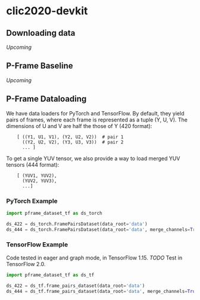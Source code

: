 # clic2020-devkit

## Downloading data

*_Upcoming_*

## P-Frame Baseline

*_Upcoming_*

## P-Frame Dataloading

We have data loaders for PyTorch and TensorFlow. By default, they yield pairs of frames, where each frame is represented 
as a tuple (Y, U, V). The dimensions of U and V are half the those of Y (420 format):

```
    [ ((Y1, U1, V1), (Y2, U2, V2))  # pair 1
      ((Y2, U2, V2), (Y3, U3, V3))  # pair 2
      ... ]
```

To get a single YUV tensor, we also provide a way to load merged YUV tensors (444 format):

```
    [ (YUV1, YUV2),
      (YUV2, YUV3),
      ...]
```

### PyTorch Example

```python
import pframe_dataset_tf as ds_torch

ds_422 = ds_torch.FramePairsDataset(data_root='data')
ds_444 = ds_torch.FramePairsDataset(data_root='data', merge_channels=True)
```

### TensorFlow Example

Code tested in eager and graph mode, in TensorFlow 1.15. _TODO_ Test in TensorFlow 2.0.

```python 
import pframe_dataset_tf as ds_tf

ds_422 = ds_tf.frame_pairs_dataset(data_root='data')
ds_444 = ds_tf.frame_pairs_dataset(data_root='data', merge_channels=True)
```


